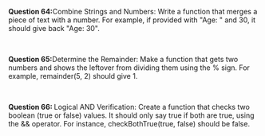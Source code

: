<p><b>Question 64:</b>Combine Strings and Numbers: Write a function that merges a piece of text with a number. For example, if provided with "Age: " and 30, it should give back "Age: 30".</p>
<br>
<p><b>Question 65:</b>Determine the Remainder: Make a function that gets two numbers and shows the leftover from dividing them using the % sign. For example, remainder(5, 2) should give 1.
</p>
<br>
<p><b>Question 66: </b>Logical AND Verification: Create a function that checks two boolean (true or false) values. It should only say true if both are true, using the && operator. For instance, checkBothTrue(true, false) should be false.</p>
<br>